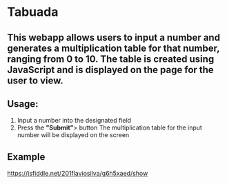 # Tabuada
## This webapp allows users to input a number and generates a multiplication table for that number, ranging from 0 to 10. The table is created using JavaScript and is displayed on the page for the user to view.

## Usage:
1. Input a number into the designated field
2. Press the <strong>"Submit"</strong>> button
The multiplication table for the input number will be displayed on the screen


## Example

https://jsfiddle.net/201flaviosilva/g6h5xaed/show

